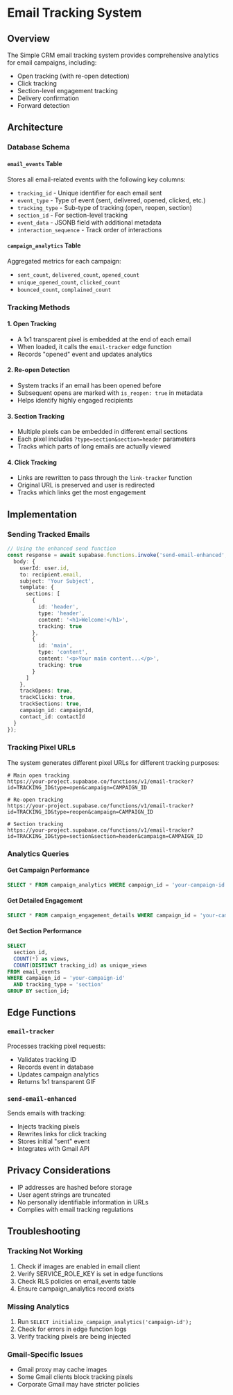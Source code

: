 # Email Tracking System

## Overview

The Simple CRM email tracking system provides comprehensive analytics for email campaigns, including:
- Open tracking (with re-open detection)
- Click tracking
- Section-level engagement tracking
- Delivery confirmation
- Forward detection

## Architecture

### Database Schema

#### `email_events` Table
Stores all email-related events with the following key columns:
- `tracking_id` - Unique identifier for each email sent
- `event_type` - Type of event (sent, delivered, opened, clicked, etc.)
- `tracking_type` - Sub-type of tracking (open, reopen, section)
- `section_id` - For section-level tracking
- `event_data` - JSONB field with additional metadata
- `interaction_sequence` - Track order of interactions

#### `campaign_analytics` Table
Aggregated metrics for each campaign:
- `sent_count`, `delivered_count`, `opened_count`
- `unique_opened_count`, `clicked_count`
- `bounced_count`, `complained_count`

### Tracking Methods

#### 1. Open Tracking
- A 1x1 transparent pixel is embedded at the end of each email
- When loaded, it calls the `email-tracker` edge function
- Records "opened" event and updates analytics

#### 2. Re-open Detection
- System tracks if an email has been opened before
- Subsequent opens are marked with `is_reopen: true` in metadata
- Helps identify highly engaged recipients

#### 3. Section Tracking
- Multiple pixels can be embedded in different email sections
- Each pixel includes `?type=section&section=header` parameters
- Tracks which parts of long emails are actually viewed

#### 4. Click Tracking
- Links are rewritten to pass through the `link-tracker` function
- Original URL is preserved and user is redirected
- Tracks which links get the most engagement

## Implementation

### Sending Tracked Emails

```typescript
// Using the enhanced send function
const response = await supabase.functions.invoke('send-email-enhanced', {
  body: {
    userId: user.id,
    to: recipient.email,
    subject: 'Your Subject',
    template: {
      sections: [
        {
          id: 'header',
          type: 'header',
          content: '<h1>Welcome!</h1>',
          tracking: true
        },
        {
          id: 'main',
          type: 'content',
          content: '<p>Your main content...</p>',
          tracking: true
        }
      ]
    },
    trackOpens: true,
    trackClicks: true,
    trackSections: true,
    campaign_id: campaignId,
    contact_id: contactId
  }
});
```

### Tracking Pixel URLs

The system generates different pixel URLs for different tracking purposes:

```
# Main open tracking
https://your-project.supabase.co/functions/v1/email-tracker?id=TRACKING_ID&type=open&campaign=CAMPAIGN_ID

# Re-open tracking
https://your-project.supabase.co/functions/v1/email-tracker?id=TRACKING_ID&type=reopen&campaign=CAMPAIGN_ID

# Section tracking
https://your-project.supabase.co/functions/v1/email-tracker?id=TRACKING_ID&type=section&section=header&campaign=CAMPAIGN_ID
```

### Analytics Queries

#### Get Campaign Performance
```sql
SELECT * FROM campaign_analytics WHERE campaign_id = 'your-campaign-id';
```

#### Get Detailed Engagement
```sql
SELECT * FROM campaign_engagement_details WHERE campaign_id = 'your-campaign-id';
```

#### Get Section Performance
```sql
SELECT 
  section_id,
  COUNT(*) as views,
  COUNT(DISTINCT tracking_id) as unique_views
FROM email_events
WHERE campaign_id = 'your-campaign-id'
  AND tracking_type = 'section'
GROUP BY section_id;
```

## Edge Functions

### `email-tracker`
Processes tracking pixel requests:
- Validates tracking ID
- Records event in database
- Updates campaign analytics
- Returns 1x1 transparent GIF

### `send-email-enhanced`
Sends emails with tracking:
- Injects tracking pixels
- Rewrites links for click tracking
- Stores initial "sent" event
- Integrates with Gmail API

## Privacy Considerations

- IP addresses are hashed before storage
- User agent strings are truncated
- No personally identifiable information in URLs
- Complies with email tracking regulations

## Troubleshooting

### Tracking Not Working
1. Check if images are enabled in email client
2. Verify SERVICE_ROLE_KEY is set in edge functions
3. Check RLS policies on email_events table
4. Ensure campaign_analytics record exists

### Missing Analytics
1. Run `SELECT initialize_campaign_analytics('campaign-id');`
2. Check for errors in edge function logs
3. Verify tracking pixels are being injected

### Gmail-Specific Issues
- Gmail proxy may cache images
- Some Gmail clients block tracking pixels
- Corporate Gmail may have stricter policies